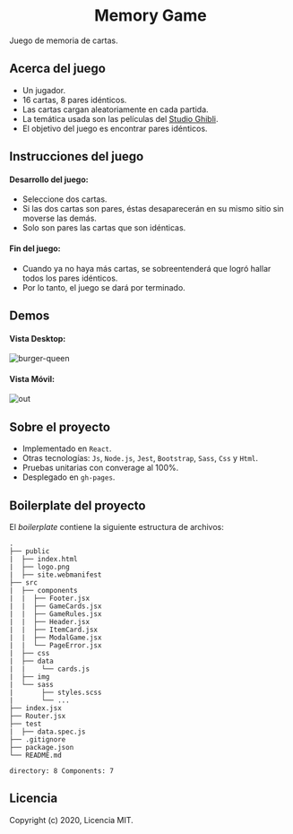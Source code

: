<h1 align="center">Memory Game</h1>

Juego de memoria de cartas.

## Acerca del juego

- Un jugador.
- 16 cartas, 8 pares idénticos.
- Las cartas cargan aleatoriamente en cada partida. 
- La temática usada son las películas del [Studio Ghibli](https://es.wikipedia.org/wiki/Studio_Ghibli).
- El objetivo del juego es encontrar pares idénticos.

## Instrucciones del juego

#### Desarrollo del juego:
- Seleccione dos cartas. 
- Si las dos cartas son pares, éstas desaparecerán en su mismo sitio sin moverse las demás. 
- Solo son pares las cartas que son idénticas.

#### Fin del juego:
- Cuando ya no haya más cartas, se sobreentenderá que logró hallar todos los pares idénticos. 
- Por lo tanto, el juego se dará por terminado.

## Demos

#### Vista Desktop:

![burger-queen](https://user-images.githubusercontent.com/110297/42118136-996b4a52-7bc6-11e8-8a03-ada078754715.jpg)

#### Vista Móvil:

![out](https://user-images.githubusercontent.com/110297/45984241-b8b51c00-c025-11e8-8fa4-a390016bee9d.gif)


## Sobre el proyecto

- Implementado en `React`.
- Otras tecnologías: `Js`, `Node.js`, `Jest`, `Bootstrap`, `Sass`, `Css` y `Html`.
- Pruebas unitarias con converage al 100%.
- Desplegado en `gh-pages`.

## Boilerplate del proyecto
El _boilerplate_ contiene la siguiente estructura de archivos:

```text
.
├── public
|  ├── index.html
|  ├── logo.png
|  ├── site.webmanifest
├── src
|  ├── components
|  |  ├── Footer.jsx
|  |  ├── GameCards.jsx
|  |  ├── GameRules.jsx
|  |  ├── Header.jsx
|  |  ├── ItemCard.jsx
|  |  ├── ModalGame.jsx
|  |  └── PageError.jsx
|  ├── css
|  ├── data
|  |    └── cards.js
|  ├── img
|  └── sass
|       ├── styles.scss
|       └── ...
├── index.jsx
├── Router.jsx
├── test
|  ├── data.spec.js
├── .gitignore
├── package.json
└── README.md

directory: 8 Components: 7
```

## Licencia

Copyright (c) 2020, Licencia MIT.




